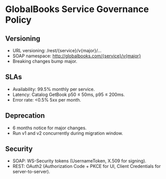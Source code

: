 # GlobalBooks Service Governance Policy

## Versioning
- URL versioning: /rest/{service}/v{major}/...
- SOAP namespace: http://globalbooks.com/{service}/v{major}
- Breaking changes bump major.

## SLAs
- Availability: 99.5% monthly per service.
- Latency: Catalog GetBook p50 ≤ 50ms, p95 ≤ 200ms.
- Error rate: <0.5% 5xx per month.

## Deprecation
- 6 months notice for major changes.
- Run v1 and v2 concurrently during migration window.

## Security
- SOAP: WS-Security tokens (UsernameToken, X.509 for signing).
- REST: OAuth2 (Authorization Code + PKCE for UI, Client Credentials for server-to-server).
